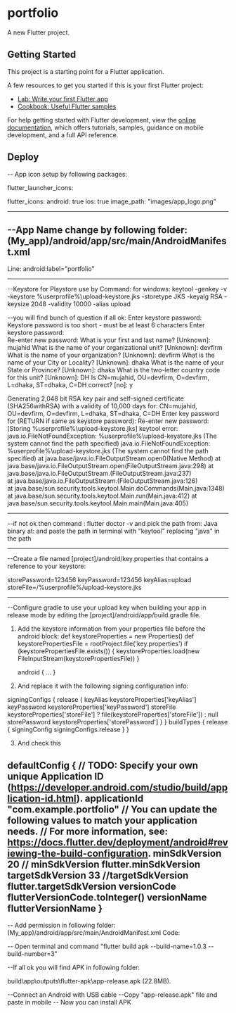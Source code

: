 # portfolio

A new Flutter project.

## Getting Started

This project is a starting point for a Flutter application.

A few resources to get you started if this is your first Flutter project:

- [Lab: Write your first Flutter app](https://docs.flutter.dev/get-started/codelab)
- [Cookbook: Useful Flutter samples](https://docs.flutter.dev/cookbook)

For help getting started with Flutter development, view the
[online documentation](https://docs.flutter.dev/), which offers tutorials,
samples, guidance on mobile development, and a full API reference.

## Deploy

-- App icon setup by following packages:

flutter_launcher_icons: 

flutter_icons:
  android: true
  ios: true
  image_path: "images/app_logo.png"

  -------------
--App Name change by following folder:
(My_app)/android/app/src/main/AndroidManifest.xml
-
 Line: android:label="portfolio"

---------------------------

--Keystore for Playstore use by Command: for windows:
  keytool -genkey -v -keystore %userprofile%\upload-keystore.jks -storetype JKS -keyalg RSA -keysize 2048 -validity 10000 -alias upload

--you will find bunch of question if all ok:
  Enter keystore password:  
Keystore password is too short - must be at least 6 characters
Enter keystore password:  
Re-enter new password: 
What is your first and last name?
  [Unknown]:  mujahid
What is the name of your organizational unit?
  [Unknown]:  devfirm
What is the name of your organization?
  [Unknown]:  devfirm
What is the name of your City or Locality?
  [Unknown]:  dhaka
What is the name of your State or Province?
  [Unknown]:  dhaka
What is the two-letter country code for this unit?
  [Unknown]:  DH
Is CN=mujahid, OU=devfirm, O=devfirm, L=dhaka, ST=dhaka, C=DH correct?
  [no]:  y

Generating 2,048 bit RSA key pair and self-signed certificate (SHA256withRSA) with a validity of 10,000 days
        for: CN=mujahid, OU=devfirm, O=devfirm, L=dhaka, ST=dhaka, C=DH
Enter key password for <upload>
        (RETURN if same as keystore password):
Re-enter new password:
[Storing %userprofile%\upload-keystore.jks]
keytool error: java.io.FileNotFoundException: %userprofile%\upload-keystore.jks (The system cannot find the path specified)
java.io.FileNotFoundException: %userprofile%\upload-keystore.jks (The system cannot find the path specified)
        at java.base/java.io.FileOutputStream.open0(Native Method)
        at java.base/java.io.FileOutputStream.open(FileOutputStream.java:298)
        at java.base/java.io.FileOutputStream.<init>(FileOutputStream.java:237)        
        at java.base/java.io.FileOutputStream.<init>(FileOutputStream.java:126)        
        at java.base/sun.security.tools.keytool.Main.doCommands(Main.java:1348)        
        at java.base/sun.security.tools.keytool.Main.run(Main.java:412)
        at java.base/sun.security.tools.keytool.Main.main(Main.java:405)

----------------------
--if not ok then command : flutter doctor -v
and pick the path from: Java binary at: 
and paste the path in terminal with "keytool" replacing "java" in the path

-------------------
--Create a file named [project]/android/key.properties that contains a reference to your keystore:

storePassword=123456
keyPassword=123456
keyAlias=upload
storeFile=/%userprofile%/upload-keystore.jks


------------------

--Configure gradle to use your upload key when building your app in release mode by editing the
 [project]/android/app/build.gradle file.

1. Add the keystore information from your properties file before the android block:
 def keystoreProperties = new Properties()
   def keystorePropertiesFile = rootProject.file('key.properties')
   if (keystorePropertiesFile.exists()) {
       keystoreProperties.load(new FileInputStream(keystorePropertiesFile))
   }

   android {
         ...
   }

2. And replace it with the following signing configuration info:

 signingConfigs {
       release {
           keyAlias keystoreProperties['keyAlias']
           keyPassword keystoreProperties['keyPassword']
           storeFile keystoreProperties['storeFile'] ? file(keystoreProperties['storeFile']) : null
           storePassword keystoreProperties['storePassword']
       }
   }
   buildTypes {
       release {
           signingConfig signingConfigs.release
       }
   }

3. And check this

defaultConfig {
        // TODO: Specify your own unique Application ID (https://developer.android.com/studio/build/application-id.html).
        applicationId "com.example.portfolio"
        // You can update the following values to match your application needs.
        // For more information, see: https://docs.flutter.dev/deployment/android#reviewing-the-build-configuration.
        minSdkVersion 20
       // minSdkVersion flutter.minSdkVersion
        targetSdkVersion 33
        //targetSdkVersion flutter.targetSdkVersion
        versionCode flutterVersionCode.toInteger()
        versionName flutterVersionName
    }
------------------------

-- Add permission in following folder:
(My_app)/android/app/src/main/AndroidManifest.xml
 Code: <uses-permission android:name="android.permission.INTERNET"/>

 -- Open terminal and command
 "flutter build apk --build-name=1.0.3 --build-number=3"

 --If all ok you will find APK in following folder:

build\app\outputs\flutter-apk\app-release.apk (22.8MB).

--Connect an Android with USB cable 
--Copy "app-release.apk" file and paste in mobile
-- Now you can install APK

